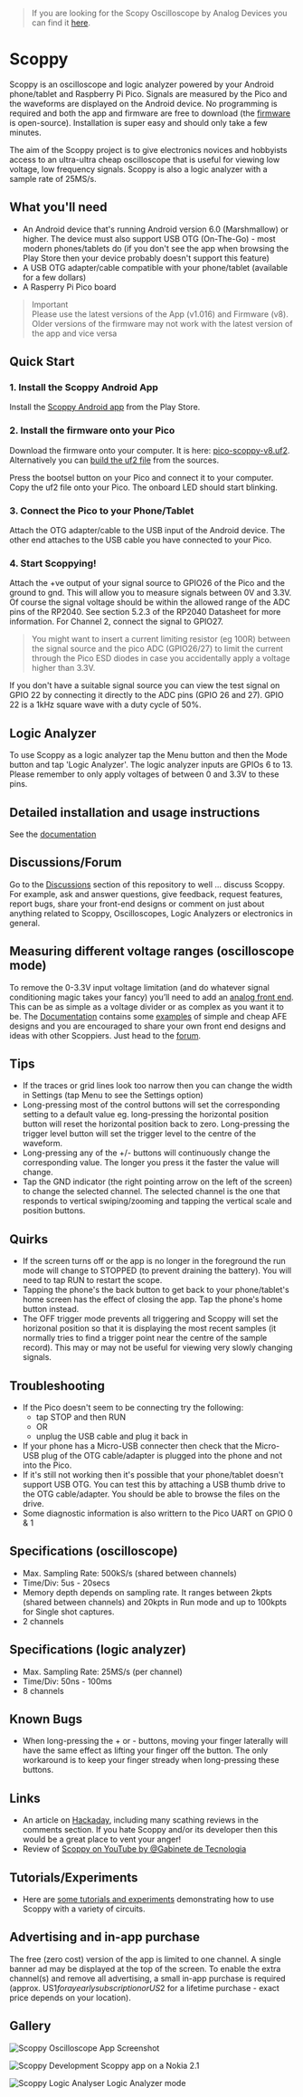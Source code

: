 > If you are looking for the Scopy Oscilloscope by Analog Devices you can find it [here](https://wiki.analog.com/university/tools/m2k/scopy/oscilloscope).

# Scoppy
Scoppy is an oscilloscope and logic analyzer powered by your Android phone/tablet and Raspberry Pi Pico. Signals are measured by the Pico and the waveforms are displayed on the Android device. No programming is required and both the app and firmware are free to download (the [firmware](https://github.com/fhdm-dev/scoppy-pico) is open-source). Installation is super easy and should only take a few minutes.

The aim of the Scoppy project is to give electronics novices and hobbyists access to an ultra-ultra cheap oscilloscope that is useful for viewing low voltage, low frequency signals. Scoppy is also a logic analyzer with a sample rate of 25MS/s.

## What you'll need
* An Android device that's running Android version 6.0 (Marshmallow) or higher. The device must also support USB OTG (On-The-Go) - most modern phones/tablets do (if you don't see the app when browsing the Play Store then your device probably doesn't support this feature)
* A USB OTG adapter/cable compatible with your phone/tablet (available for a few dollars)
* A Rasperry Pi Pico board

> Important    
> Please use the latest versions of the App (v1.016) and Firmware (v8). Older versions of the firmware may not work with the latest version of the app and vice versa


## Quick Start

### 1. Install the Scoppy Android App
Install the [Scoppy Android app](https://play.google.com/store/apps/details?id=xyz.fhdm.scoppy) from the Play Store.

### 2. Install the firmware onto your Pico

Download the firmware onto your computer. It is here: [pico-scoppy-v8.uf2](https://fhdm-dev.github.io/downloads/scoppy-pico-v8.uf2). Alternatively you can [build the uf2 file](https://github.com/fhdm-dev/scoppy-pico) from the sources.

Press the bootsel button on your Pico and connect it to your computer. Copy the uf2 file onto your Pico. The onboard LED should start blinking.

### 3. Connect the Pico to your Phone/Tablet
Attach the OTG adapter/cable to the USB input of the Android device. The other end attaches to the USB cable you have connected to your Pico.

### 4. Start Scoppying!
Attach the +ve output of your signal source to GPIO26 of the Pico and the ground to gnd. This will allow you to measure signals between 0V and 3.3V. Of course the signal voltage should be within the allowed range of the ADC pins of the RP2040. See section 5.2.3 of the RP2040 Datasheet for more information. For Channel 2, connect the signal to GPIO27. 

> You might want to insert a current limiting resistor (eg 100R) between the signal source and the pico ADC (GPIO26/27) to limit the current through the Pico ESD diodes in case you accidentally apply a voltage higher than 3.3V.

If you don't have a suitable signal source you can view the test signal on GPIO 22 by connecting it directly to the ADC pins (GPIO 26 and 27). GPIO 22 is a 1kHz square wave with a duty cycle of 50%.

## Logic Analyzer
To use Scoppy as a logic analyzer tap the Menu button and then the Mode button and tap 'Logic Analyzer'. The logic analyzer inputs are GPIOs 6 to 13. Please remember to only apply voltages of between 0 and 3.3V to these pins.

## Detailed installation and usage instructions
See the [documentation](https://oscilloscope.fhdm.xyz/)

## Discussions/Forum
Go to the [Discussions](https://github.com/fhdm-dev/scoppy/discussions) section of this repository to well ... discuss Scoppy. For example, ask and answer questions, give feedback, request features, report bugs, share your front-end designs or comment on just about anything related to Scoppy, Oscilloscopes, Logic Analyzers or electronics in general.

## Measuring different voltage ranges (oscilloscope mode)
To remove the 0-3.3V input voltage limitation (and do whatever signal conditioning magic takes your fancy) you’ll need to add an [analog front end](https://oscilloscope.fhdm.xyz/wiki/Analog-Front-End). This can be as simple as a voltage divider or as complex as you want it to be. The [Documentation](https://oscilloscope.fhdm.xyz/) contains some [examples](https://oscilloscope.fhdm.xyz/wiki/Analog-Front-End-Examples) of simple and cheap AFE designs and you are encouraged to share your own front end designs and ideas with other Scoppiers. Just head to the [forum](https://github.com/fhdm-dev/scoppy/discussions).

## Tips
* If the traces or grid lines look too narrow then you can change the width in Settings (tap Menu to see the Settings option)
* Long-pressing most of the control buttons will set the corresponding setting to a default value eg. long-pressing the horizontal position button will reset the horizontal position back to zero. Long-pressing the trigger level button will set the trigger level to the centre of the waveform.
* Long-pressing any of the +/- buttons will continuously change the corresponding value. The longer you press it the faster the value will change.
* Tap the GND indicator (the right pointing arrow on the left of the screen) to change the selected channel. The selected channel is the one that responds to vertical swiping/zooming and tapping the vertical scale and position buttons.


## Quirks
* If the screen turns off or the app is no longer in the foreground the run mode will change to STOPPED (to prevent draining the battery). You will need to tap RUN to restart the scope.
* Tapping the phone's the back button to get back to your phone/tablet's home screen has the effect of closing the app. Tap the phone's home button instead.
* The OFF trigger mode prevents all triggering and Scoppy will set the horizonal position so that it is displaying the most recent samples (it normally tries to find a trigger point near the centre of the sample record). This may or may not be useful for viewing very slowly changing signals.

## Troubleshooting
* If the Pico doesn't seem to be connecting try the following:
    * tap STOP and then RUN
    * OR
    * unplug the USB cable and plug it back in
* If your phone has a Micro-USB connecter then check that the Micro-USB plug of the OTG cable/adapter is plugged into the phone and not into the Pico.
* If it's still not working then it's possible that your phone/tablet doesn't support USB OTG. You can test this by attaching a USB thumb drive to the OTG cable/adapter. You should be able to browse the files on the drive.
* Some diagnostic information is also writtern to the Pico UART on GPIO 0 & 1

## Specifications (oscilloscope)
* Max. Sampling Rate: 500kS/s (shared between channels)
* Time/Div: 5us - 20secs
* Memory depth depends on sampling rate. It ranges between 2kpts (shared between channels) and 20kpts in Run mode and up to 100kpts for Single shot captures.
* 2 channels

## Specifications (logic analyzer)
* Max. Sampling Rate: 25MS/s (per channel)
* Time/Div: 50ns - 100ms
* 8 channels

## Known Bugs
* When long-pressing the + or - buttons, moving your finger laterally will have the same effect as lifting your finger off the button. The only workaround is to keep your finger stready when long-pressing these buttons.

## Links
* An article on [Hackaday](https://hackaday.com/2021/06/26/raspberry-pi-pico-oscilloscope/), including many scathing reviews in the comments section. If you hate Scoppy and/or its developer then this would be a great place to vent your anger!
* Review of [Scoppy on YouTube by @Gabinete de Tecnologia](https://youtu.be/qqPxLXTxoTA)


## Tutorials/Experiments
* Here are [some tutorials and experiments](https://github.com/fhdm-dev/scoppy-experiments) demonstrating how to use Scoppy with a variety of circuits.

## Advertising and in-app purchase
The free (zero cost) version of the app is limited to one channel. A single banner ad may be displayed at the top of the screen. To enable the extra channel(s) and remove all advertising, a small in-app purchase is required (approx. US$1 for a yearly subscription or US$2 for a lifetime purchase - exact price depends on your location).

## Gallery
![Scoppy Oscilloscope App](images/scoppy-v2-running-2ch.jpg)
Screenshot

![Scoppy Development](images/phone-breadboard-pico-afe.jpg)
Scoppy app on a Nokia 2.1

![Scoppy Logic Analyser](images/logic-analyzer-demo.jpg)
Logic Analyzer mode


